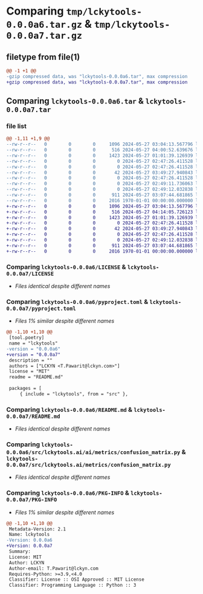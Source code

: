 # Comparing `tmp/lckytools-0.0.0a6.tar.gz` & `tmp/lckytools-0.0.0a7.tar.gz`

## filetype from file(1)

```diff
@@ -1 +1 @@
-gzip compressed data, was "lckytools-0.0.0a6.tar", max compression
+gzip compressed data, was "lckytools-0.0.0a7.tar", max compression
```

## Comparing `lckytools-0.0.0a6.tar` & `lckytools-0.0.0a7.tar`

### file list

```diff
@@ -1,11 +1,9 @@
--rw-r--r--   0        0        0     1096 2024-05-27 03:04:13.567796 lckytools-0.0.0a6/LICENSE
--rw-r--r--   0        0        0      516 2024-05-27 04:00:52.639676 lckytools-0.0.0a6/pyproject.toml
--rw-r--r--   0        0        0     1423 2024-05-27 01:01:39.126939 lckytools-0.0.0a6/README.md
--rw-r--r--   0        0        0        0 2024-05-27 02:47:26.411528 lckytools-0.0.0a6/src/lckytools/__init__.py
--rw-r--r--   0        0        0        0 2024-05-27 02:47:26.411528 lckytools-0.0.0a6/src/lckytools/core/__init__.py
--rw-r--r--   0        0        0       42 2024-05-27 03:49:27.940843 lckytools-0.0.0a6/src/lckytools/core/hello.py
--rw-r--r--   0        0        0        0 2024-05-27 02:47:26.411528 lckytools-0.0.0a6/src/lckytools.ai/__init__.py
--rw-r--r--   0        0        0        0 2024-05-27 02:49:11.736063 lckytools-0.0.0a6/src/lckytools.ai/ai/__init__.py
--rw-r--r--   0        0        0        0 2024-05-27 02:49:12.032838 lckytools-0.0.0a6/src/lckytools.ai/ai/metrics/__init__.py
--rw-r--r--   0        0        0      911 2024-05-27 03:07:44.681865 lckytools-0.0.0a6/src/lckytools.ai/ai/metrics/confusion_matrix.py
--rw-r--r--   0        0        0     2016 1970-01-01 00:00:00.000000 lckytools-0.0.0a6/PKG-INFO
+-rw-r--r--   0        0        0     1096 2024-05-27 03:04:13.567796 lckytools-0.0.0a7/LICENSE
+-rw-r--r--   0        0        0      516 2024-05-27 04:14:05.726123 lckytools-0.0.0a7/pyproject.toml
+-rw-r--r--   0        0        0     1423 2024-05-27 01:01:39.126939 lckytools-0.0.0a7/README.md
+-rw-r--r--   0        0        0        0 2024-05-27 02:47:26.411528 lckytools-0.0.0a7/src/lckytools/__init__.py
+-rw-r--r--   0        0        0       42 2024-05-27 03:49:27.940843 lckytools-0.0.0a7/src/lckytools/hello.py
+-rw-r--r--   0        0        0        0 2024-05-27 02:47:26.411528 lckytools-0.0.0a7/src/lckytools.ai/__init__.py
+-rw-r--r--   0        0        0        0 2024-05-27 02:49:12.032838 lckytools-0.0.0a7/src/lckytools.ai/metrics/__init__.py
+-rw-r--r--   0        0        0      911 2024-05-27 03:07:44.681865 lckytools-0.0.0a7/src/lckytools.ai/metrics/confusion_matrix.py
+-rw-r--r--   0        0        0     2016 1970-01-01 00:00:00.000000 lckytools-0.0.0a7/PKG-INFO
```

### Comparing `lckytools-0.0.0a6/LICENSE` & `lckytools-0.0.0a7/LICENSE`

 * *Files identical despite different names*

### Comparing `lckytools-0.0.0a6/pyproject.toml` & `lckytools-0.0.0a7/pyproject.toml`

 * *Files 1% similar despite different names*

```diff
@@ -1,10 +1,10 @@
 [tool.poetry]
 name = "lckytools"
-version = "0.0.0a6"
+version = "0.0.0a7"
 description = ""
 authors = ["LCKYN <T.Pawarit@lckyn.com>"]
 license = "MIT"
 readme = "README.md"
 
 packages = [
     { include = "lckytools", from = "src" },
```

### Comparing `lckytools-0.0.0a6/README.md` & `lckytools-0.0.0a7/README.md`

 * *Files identical despite different names*

### Comparing `lckytools-0.0.0a6/src/lckytools.ai/ai/metrics/confusion_matrix.py` & `lckytools-0.0.0a7/src/lckytools.ai/metrics/confusion_matrix.py`

 * *Files identical despite different names*

### Comparing `lckytools-0.0.0a6/PKG-INFO` & `lckytools-0.0.0a7/PKG-INFO`

 * *Files 1% similar despite different names*

```diff
@@ -1,10 +1,10 @@
 Metadata-Version: 2.1
 Name: lckytools
-Version: 0.0.0a6
+Version: 0.0.0a7
 Summary: 
 License: MIT
 Author: LCKYN
 Author-email: T.Pawarit@lckyn.com
 Requires-Python: >=3.9,<4.0
 Classifier: License :: OSI Approved :: MIT License
 Classifier: Programming Language :: Python :: 3
```

